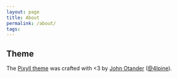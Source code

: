 ```yaml
---
layout: page
title: About
permalink: /about/
tags: 
---
```


## Theme

The [Pixyll theme](https://github.com/johnotander/pixyll) was crafted with <3 by [John Otander](http://johnotander.com) ([@4lpine](https://twitter.com/4lpine)).
